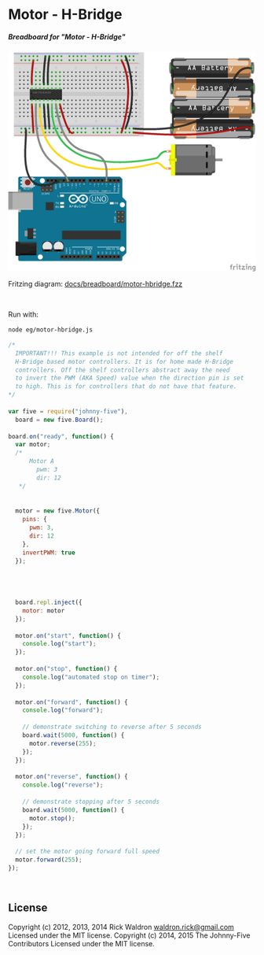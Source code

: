<!--remove-start-->

# Motor - H-Bridge

<!--remove-end-->






##### Breadboard for "Motor - H-Bridge"



![docs/breadboard/motor-hbridge.png](breadboard/motor-hbridge.png)<br>

Fritzing diagram: [docs/breadboard/motor-hbridge.fzz](breadboard/motor-hbridge.fzz)

&nbsp;




Run with:
```bash
node eg/motor-hbridge.js
```


```javascript
/*
  IMPORTANT!!! This example is not intended for off the shelf
  H-Bridge based motor controllers. It is for home made H-Bridge
  controllers. Off the shelf controllers abstract away the need
  to invert the PWM (AKA Speed) value when the direction pin is set
  to high. This is for controllers that do not have that feature.
*/

var five = require("johnny-five"),
  board = new five.Board();

board.on("ready", function() {
  var motor;
  /*
      Motor A
        pwm: 3
        dir: 12
   */


  motor = new five.Motor({
    pins: {
      pwm: 3,
      dir: 12
    },
    invertPWM: true
  });




  board.repl.inject({
    motor: motor
  });

  motor.on("start", function() {
    console.log("start");
  });

  motor.on("stop", function() {
    console.log("automated stop on timer");
  });

  motor.on("forward", function() {
    console.log("forward");

    // demonstrate switching to reverse after 5 seconds
    board.wait(5000, function() {
      motor.reverse(255);
    });
  });

  motor.on("reverse", function() {
    console.log("reverse");

    // demonstrate stopping after 5 seconds
    board.wait(5000, function() {
      motor.stop();
    });
  });

  // set the motor going forward full speed
  motor.forward(255);
});

```








&nbsp;

<!--remove-start-->

## License
Copyright (c) 2012, 2013, 2014 Rick Waldron <waldron.rick@gmail.com>
Licensed under the MIT license.
Copyright (c) 2014, 2015 The Johnny-Five Contributors
Licensed under the MIT license.

<!--remove-end-->
